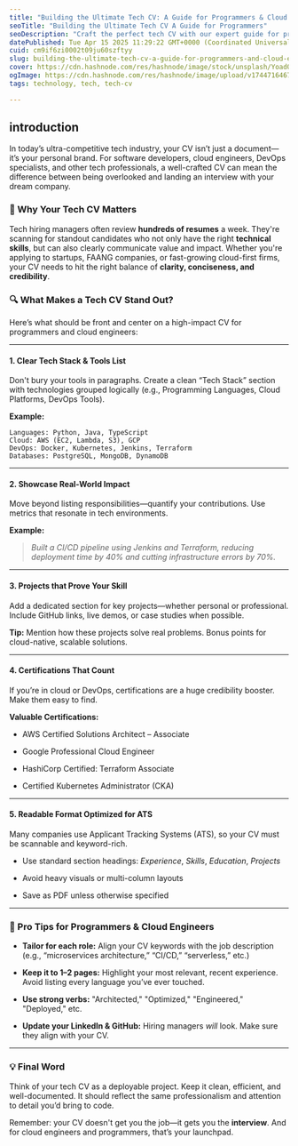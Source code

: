 ```yaml
---
title: "Building the Ultimate Tech CV: A Guide for Programmers & Cloud Engineers"
seoTitle: "Building the Ultimate Tech CV A Guide for Programmers"
seoDescription: "Craft the perfect tech CV with our expert guide for programmers and cloud engineers. Learn how to highlight skills, showcase projects, and stand out to top "
datePublished: Tue Apr 15 2025 11:29:22 GMT+0000 (Coordinated Universal Time)
cuid: cm9if6zi0002t09ju60szftyy
slug: building-the-ultimate-tech-cv-a-guide-for-programmers-and-cloud-engineers
cover: https://cdn.hashnode.com/res/hashnode/image/stock/unsplash/YoadQb46v6k/upload/edff9789f2e676359469f4fffc91c8de.jpeg
ogImage: https://cdn.hashnode.com/res/hashnode/image/upload/v1744716467822/be408d38-7331-4298-bbc8-79a3a6b9ad76.png
tags: technology, tech, tech-cv

---
```


## introduction

In today’s ultra-competitive tech industry, your CV isn’t just a document—it’s your personal brand. For software developers, cloud engineers, DevOps specialists, and other tech professionals, a well-crafted CV can mean the difference between being overlooked and landing an interview with your dream company.

### 🚀 Why Your Tech CV Matters

Tech hiring managers often review **hundreds of resumes** a week. They're scanning for standout candidates who not only have the right **technical skills**, but can also clearly communicate value and impact. Whether you're applying to startups, FAANG companies, or fast-growing cloud-first firms, your CV needs to hit the right balance of **clarity, conciseness, and credibility**.

### 🔍 What Makes a Tech CV Stand Out?

Here’s what should be front and center on a high-impact CV for programmers and cloud engineers:

---

#### 1\. **Clear Tech Stack & Tools List**

Don't bury your tools in paragraphs. Create a clean “Tech Stack” section with technologies grouped logically (e.g., Programming Languages, Cloud Platforms, DevOps Tools).

**Example:**

```plaintext
Languages: Python, Java, TypeScript  
Cloud: AWS (EC2, Lambda, S3), GCP  
DevOps: Docker, Kubernetes, Jenkins, Terraform  
Databases: PostgreSQL, MongoDB, DynamoDB
```

---

#### 2\. **Showcase Real-World Impact**

Move beyond listing responsibilities—quantify your contributions. Use metrics that resonate in tech environments.

**Example:**

> *Built a CI/CD pipeline using Jenkins and Terraform, reducing deployment time by 40% and cutting infrastructure errors by 70%.*

---

#### 3\. **Projects that Prove Your Skill**

Add a dedicated section for key projects—whether personal or professional. Include GitHub links, live demos, or case studies when possible.

**Tip:** Mention how these projects solve real problems. Bonus points for cloud-native, scalable solutions.

---

#### 4\. **Certifications That Count**

If you’re in cloud or DevOps, certifications are a huge credibility booster. Make them easy to find.

**Valuable Certifications:**

* AWS Certified Solutions Architect – Associate
    
* Google Professional Cloud Engineer
    
* HashiCorp Certified: Terraform Associate
    
* Certified Kubernetes Administrator (CKA)
    

---

#### 5\. **Readable Format Optimized for ATS**

Many companies use Applicant Tracking Systems (ATS), so your CV must be scannable and keyword-rich.

* Use standard section headings: *Experience*, *Skills*, *Education*, *Projects*
    
* Avoid heavy visuals or multi-column layouts
    
* Save as PDF unless otherwise specified
    

---

### 🧠 Pro Tips for Programmers & Cloud Engineers

* **Tailor for each role:** Align your CV keywords with the job description (e.g., “microservices architecture,” “CI/CD,” “serverless,” etc.)
    
* **Keep it to 1–2 pages:** Highlight your most relevant, recent experience. Avoid listing every language you’ve ever touched.
    
* **Use strong verbs:** "Architected," "Optimized," "Engineered," "Deployed," etc.
    
* **Update your LinkedIn & GitHub:** Hiring managers *will* look. Make sure they align with your CV.
    

---

### 💡 Final Word

Think of your tech CV as a deployable project. Keep it clean, efficient, and well-documented. It should reflect the same professionalism and attention to detail you’d bring to code.

Remember: your CV doesn't get you the job—it gets you the **interview**. And for cloud engineers and programmers, that’s your launchpad.